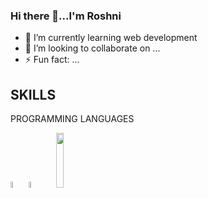 ### Hi there 👋...I'm Roshni

- 🌱 I’m currently learning web development
- 👯 I’m looking to collaborate on ...
- ⚡ Fun fact: ...

## SKILLS
PROGRAMMING LANGUAGES
<br>
<p align="left">
  <img src="https://www.pinclipart.com/picdir/big/539-5392404_transparent-c-language-logo-png-clipart.png" width="5%" height="5%" title"C programming"> 
  <img src="https://1.bp.blogspot.com/-eMAfsuZDvzc/XzvHCAO1B4I/AAAAAAAASg4/lQukWVg1mMInLjzr3q2kaqeHGYON9fFJACLcBGAsYHQ/s528/c-plus-plus.png" width="8%" height="5%" title"C++ programming">
   <img src="https://clipart.info/images/ccovers/1499794874html5-js-css3-logo-png.png" width="15%" height="15%">
</p>



